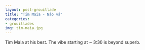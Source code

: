 ```yaml
---
layout: post-grouillade
title: "Tim Maia - Não vá"
categories:
- grouillades
img: tim-maia.jpg
---
```


Tim Maia at his best. The vibe starting at ~ 3:30 is beyond superb.

